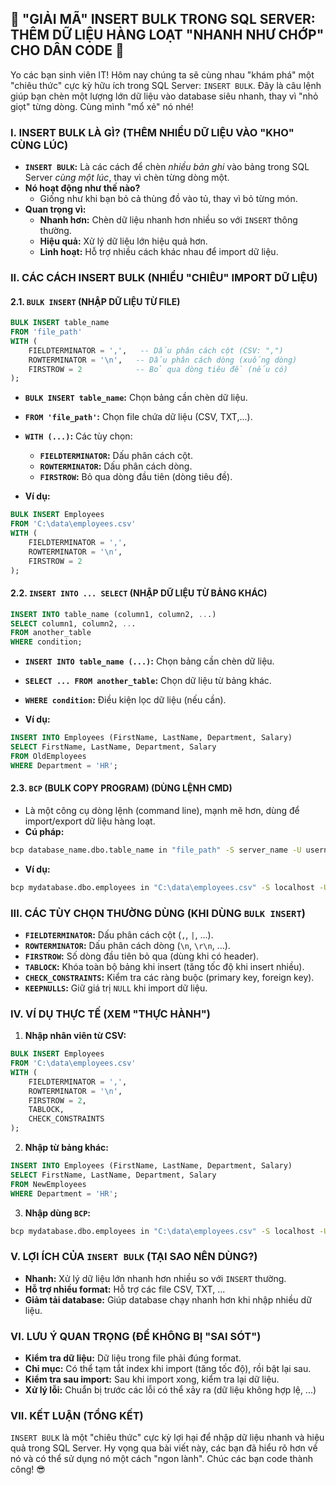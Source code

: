 ## **🚀 "GIẢI MÃ" INSERT BULK TRONG SQL SERVER: THÊM DỮ LIỆU HÀNG LOẠT "NHANH NHƯ CHỚP" CHO DÂN CODE 🚀**

Yo các bạn sinh viên IT! Hôm nay chúng ta sẽ cùng nhau "khám phá" một "chiêu thức" cực kỳ hữu ích trong SQL Server:
`INSERT BULK`. Đây là câu lệnh giúp bạn chèn một lượng lớn dữ liệu vào database siêu nhanh, thay vì "nhỏ giọt" từng
dòng. Cùng mình "mổ xẻ" nó nhé!

### **I. INSERT BULK LÀ GÌ? (THÊM NHIỀU DỮ LIỆU VÀO "KHO" CÙNG LÚC)**

* **`INSERT BULK`:** Là các cách để chèn *nhiều bản ghi* vào bảng trong SQL Server *cùng một lúc*, thay vì chèn từng
  dòng một.
* **Nó hoạt động như thế nào?**
    * Giống như khi bạn bỏ cả thùng đồ vào tủ, thay vì bỏ từng món.
* **Quan trọng vì:**
    * **Nhanh hơn:** Chèn dữ liệu nhanh hơn nhiều so với `INSERT` thông thường.
    * **Hiệu quả:** Xử lý dữ liệu lớn hiệu quả hơn.
    * **Linh hoạt:** Hỗ trợ nhiều cách khác nhau để import dữ liệu.

### **II. CÁC CÁCH INSERT BULK (NHIỀU "CHIÊU" IMPORT DỮ LIỆU)**

#### **2.1. `BULK INSERT` (NHẬP DỮ LIỆU TỪ FILE)**

```sql
BULK INSERT table_name
FROM 'file_path'
WITH (
    FIELDTERMINATOR = ',',   -- Dấu phân cách cột (CSV: ",")
    ROWTERMINATOR = '\n',   -- Dấu phân cách dòng (xuống dòng)
    FIRSTROW = 2            -- Bỏ qua dòng tiêu đề (nếu có)
);
```

* **`BULK INSERT table_name`:** Chọn bảng cần chèn dữ liệu.
* **`FROM 'file_path'`:** Chọn file chứa dữ liệu (CSV, TXT,...).
* **`WITH (...)`:** Các tùy chọn:
    * **`FIELDTERMINATOR`:** Dấu phân cách cột.
    * **`ROWTERMINATOR`:** Dấu phân cách dòng.
    * **`FIRSTROW`:** Bỏ qua dòng đầu tiên (dòng tiêu đề).

* **Ví dụ:**

```sql
BULK INSERT Employees
FROM 'C:\data\employees.csv'
WITH (
    FIELDTERMINATOR = ',',
    ROWTERMINATOR = '\n',
    FIRSTROW = 2
);
```

#### **2.2. `INSERT INTO ... SELECT` (NHẬP DỮ LIỆU TỪ BẢNG KHÁC)**

```sql
INSERT INTO table_name (column1, column2, ...)
SELECT column1, column2, ...
FROM another_table
WHERE condition;
```

* **`INSERT INTO table_name (...)`:** Chọn bảng cần chèn dữ liệu.
* **`SELECT ... FROM another_table`:** Chọn dữ liệu từ bảng khác.
* **`WHERE condition`:** Điều kiện lọc dữ liệu (nếu cần).

* **Ví dụ:**

```sql
INSERT INTO Employees (FirstName, LastName, Department, Salary)
SELECT FirstName, LastName, Department, Salary
FROM OldEmployees
WHERE Department = 'HR';
```

#### **2.3. `BCP` (BULK COPY PROGRAM) (DÙNG LỆNH CMD)**

* Là một công cụ dòng lệnh (command line), mạnh mẽ hơn, dùng để import/export dữ liệu hàng loạt.
* **Cú pháp:**

```bash
bcp database_name.dbo.table_name in "file_path" -S server_name -U username -P password -c -t,
```

* **Ví dụ:**

```bash
bcp mydatabase.dbo.employees in "C:\data\employees.csv" -S localhost -U sa -P mypassword -c -t,
```

### **III. CÁC TÙY CHỌN THƯỜNG DÙNG (KHI DÙNG `BULK INSERT`)**

* **`FIELDTERMINATOR`:** Dấu phân cách cột (`,`, `|`, ...).
* **`ROWTERMINATOR`:** Dấu phân cách dòng (`\n`, `\r\n`, ...).
* **`FIRSTROW`:** Số dòng đầu tiên bỏ qua (dùng khi có header).
* **`TABLOCK`:** Khóa toàn bộ bảng khi insert (tăng tốc độ khi insert nhiều).
* **`CHECK_CONSTRAINTS`:** Kiểm tra các ràng buộc (primary key, foreign key).
* **`KEEPNULLS`:** Giữ giá trị `NULL` khi import dữ liệu.

### **IV. VÍ DỤ THỰC TẾ (XEM "THỰC HÀNH")**

1. **Nhập nhân viên từ CSV:**

```sql
BULK INSERT Employees
FROM 'C:\data\employees.csv'
WITH (
    FIELDTERMINATOR = ',',
    ROWTERMINATOR = '\n',
    FIRSTROW = 2,
    TABLOCK,
    CHECK_CONSTRAINTS
);
```

2. **Nhập từ bảng khác:**

```sql
INSERT INTO Employees (FirstName, LastName, Department, Salary)
SELECT FirstName, LastName, Department, Salary
FROM NewEmployees
WHERE Department = 'HR';
```

3. **Nhập dùng `BCP`:**

```bash
bcp mydatabase.dbo.employees in "C:\data\employees.csv" -S localhost -U sa -P mypassword -c -t,
```

### **V. LỢI ÍCH CỦA `INSERT BULK` (TẠI SAO NÊN DÙNG?)**

* **Nhanh:** Xử lý dữ liệu lớn nhanh hơn nhiều so với `INSERT` thường.
* **Hỗ trợ nhiều format:** Hỗ trợ các file CSV, TXT, ...
* **Giảm tải database:** Giúp database chạy nhanh hơn khi nhập nhiều dữ liệu.

### **VI. LƯU Ý QUAN TRỌNG (ĐỂ KHÔNG BỊ "SAI SÓT")**

* **Kiểm tra dữ liệu:** Dữ liệu trong file phải đúng format.
* **Chỉ mục:** Có thể tạm tắt index khi import (tăng tốc độ), rồi bật lại sau.
* **Kiểm tra sau import:** Sau khi import xong, kiểm tra lại dữ liệu.
* **Xử lý lỗi:** Chuẩn bị trước các lỗi có thể xảy ra (dữ liệu không hợp lệ, ...)

### **VII. KẾT LUẬN (TỔNG KẾT)**

`INSERT BULK` là một "chiêu thức" cực kỳ lợi hại để nhập dữ liệu nhanh và hiệu quả trong SQL Server. Hy vọng qua bài
viết này, các bạn đã hiểu rõ hơn về nó và có thể sử dụng nó một cách "ngon lành". Chúc các bạn code thành công! 😎

